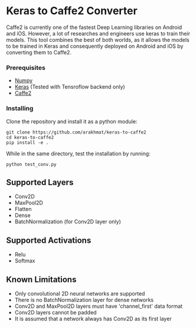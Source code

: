 # Keras to Caffe2 Converter
Caffe2 is currently one of the fastest Deep Learning libraries on Android and iOS. 
However, a lot of researches and engineers use keras to train their models.
This tool combines the best of both worlds, as it allows the models to be trained in Keras and consequently deployed on Android and iOS by converting them to Caffe2.

### Prerequisites
* [Numpy](https://github.com/numpy/numpy)  <br />
* [Keras](https://github.com/fchollet/keras) (Tested with Tensroflow backend only)  <br />
* [Caffe2](https://github.com/caffe2/caffe2)  <br />
### Installing
Clone the repository and install it as a python module:
```
git clone https://github.com/arakhmat/keras-to-caffe2
cd keras-to-caffe2
pip install -e .
```
While in the same directory, test the installation by running:
```
python test_conv.py
```

## Supported Layers
* Conv2D
* MaxPool2D
* Flatten
* Dense
* BatchNormalization (for Conv2D layer only)

## Supported Activations
* Relu
* Softmax

## Known Limitations
* Only convolutional 2D neural networks are supported
* There is no BatchNormalization layer for dense networks
* Conv2D and MaxPool2D layers must have 'channel_first' data format
* Conv2D layers cannot be padded
* It is assumed that a network always has Conv2D as its first layer

